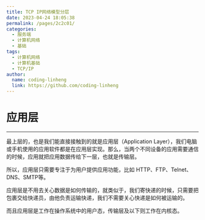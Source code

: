 ```yaml
---
title: TCP IP网络模型分层
date: 2023-04-24 18:05:38
permalink: /pages/2c2c01/
categories:
  - 服务端
  - 计算机网络
  - 基础
tags:
  - 计算机网络
  - 计算机基础
  - TCP/IP
author: 
  name: coding-linheng
  link: https://github.com/coding-linheng
---
```



# 应用层
___

最上层的，也是我们能直接接触到的就是应用层（Application Layer），我们电脑或手机使用的应用软件都是在应用层实现。那么，当两个不同设备的应用需要通信的时候，应用就把应用数据传给下一层，也就是传输层。

所以，应用层只需要专注于为用户提供应用功能，比如 HTTP、FTP、Telnet、DNS、SMTP等。

应用层是不用去关心数据是如何传输的，就类似于，我们寄快递的时候，只需要把包裹交给快递员，由他负责运输快递，我们不需要关心快递是如何被运输的。

而且应用层是工作在操作系统中的用户态，传输层及以下则工作在内核态。







